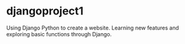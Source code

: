 # djangoproject1
Using Django Python to create a website.
Learning new features and exploring basic functions through Django.
